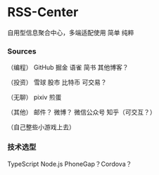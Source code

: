 # RSS-Center
自用型信息聚合中心，多端适配使用
简单 纯粹

### Sources
（编程）
GitHub
掘金
语雀
简书
其他博客？

（投资）
雪球
股市
比特币
可交易？

（无聊）
pixiv
煎蛋

（其他）
邮件？
微博？
微信公众号
知乎（可交互？）

（自己整些小游戏上去）

### 技术选型
TypeScript Node.js PhoneGap？Cordova？



